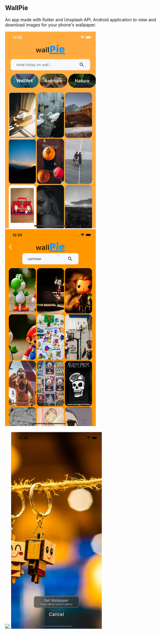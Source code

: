 ## WallPie

An app made with flutter and Unsplash API. Android application to view and download images for your phone's wallpaper.

<div>
<img src="1.png" width="300px">
<img src="2.png" width="300px">
  </div>
  <br>
    <div>
<img src="3.png" width="300px">
<img src="4.png" width="300px">
  </div>
